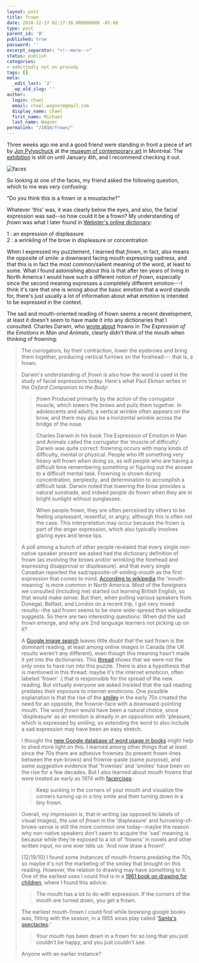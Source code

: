 ```yaml
---
layout: post
title: frown
date: 2010-12-17 02:17:38.000000000 -05:00
type: post
parent_id: '0'
published: true
password: ''
excerpt_separator: "<!--more-->"
status: publish
categories:
- admittedly not on prosody
tags: []
meta:
  _edit_last: '2'
  _wp_old_slug: ''
author:
  login: chael
  email: chael.wagner@gmail.com
  display_name: chael
  first_name: Michael
  last_name: Wagner
permalink: "/2010/frown/"
---
```

<p>Three weeks ago me and a good friend were standing  in front a piece of art by  <a href="http://www.saatchi-gallery.co.uk/artists/jon_pylypchuk.htm">Jon Pylypchuck</a>  at the <a href="http://www.macm.org/fr/index.html">museum of contemporary art</a> in Montréal. The <a href="http://www.macm.org/fr/expositions/89.html">exhibition</a> is still on until January 4th, and I recommend checking it out.</p>
<p><img src="{{ site.baseurl }}/assets/images/2010/12/frown.jpg" alt="faces" /></p>
<p>So looking at one of the faces, my friend asked the following question, which to me was very confusing: </p>
<p>"Do you think this is a frown or a moustache?"</p>

<!--more-->

<p>Whatever 'this' was, it was clearly below the eyes, and also, the facial expression was sad--so how could it be a frown? My understanding of <em>frown</em> was what I later found in <a href="http://www.merriam-webster.com/dictionary/frown?show=1&t=1292553539">Webster's  online dictionary</a>:</p>
<p>1 : an expression of displeasure<br />
2 : a wrinkling of the brow in displeasure or concentration</p>
<p>When I expressed my puzzlement, I learned that <em>frown</em>, in fact, also means the opposite of smile: a downward facing mouth expressing sadness, and that this is in fact the most common/salient meaning of the word, at least to some. What I found astonishing about this is that after ten years of living in North America I would have such a different notion of <em>frown</em>, especially since the second meaning expresses a completely different emotion---I think it's rare that one is wrong about the basic emotion that a word stands for, there's just usually a lot of information about what emotion is intended to be expressed in the context. </p>
<p>The sad and mouth-oriented reading of frown seems a recent development, at least it doesn't seem to have made it into any dictionaries that I consulted. Charles Darwin, who <a href="http://books.google.com/books?id=bHWJQ2XaKUYC&lpg=PA119&dq=%22frown%22&pg=PA118#v=onepage&q=%22frown%22&f=false">wrote about</a> frowns in <em>The Expression of the Emotions in Man and Animals</em>, clearly didn't think of the mouth when thinking of frowning:</p>
<blockquote><p>The currogators, by their contraction, lower the eyebrows and bring them together, producing vertical furrows on the forehead---
that is, a frown.

Darwin's understanding of _frown_ is also how the word is used in the study of facial expressions today. Here's what Paul Ekman writes in the _Oxford Companion to the Body_:

> _frown_ Produced primarily by the action of the corrugator muscle, which lowers the brows and pulls them together. In adolescents and adults, a vertical wrinkle often appears on the brow, and there may also be a horizontal wrinkle across the bridge of the nose.
> 
> Charles Darwin in his book The Expression of Emotion in Man and Animals called the corrugator the ‘muscle of difficulty’. Darwin was quite correct: frowning occurs with many kinds of difficulty, mental or physical. People who lift something very heavy will frown when doing so, as will people who are having a difficult time remembering something or figuring out the answer to a difficult mental task. Frowning is shown during concentration, perplexity, and determination to accomplish a difficult task. Darwin noted that lowering the brow provides a natural sunshade, and indeed people do frown when they are in bright sunlight without sunglasses.
> 
> When people frown, they are often perceived by others to be feeling unpleasant, resentful, or angry, although this is often not the case. This interpretation may occur because the frown is part of the anger expression, which also typically involves glaring eyes and tense lips.

A poll among a bunch of other people revealed that every single non-native speaker present we asked had the dictionary definition of frown (as involving the brows and/or wrinkling the forehead and expressing disapproval or displeasure). and that every single Canadian reported the sad/opposite-of-smiling-mouth as the first expression that comes to mind. [According to wikipedia](http://en.wikipedia.org/wiki/Frown) the 'mouth-meaning' is more common in North America. Most of the foreigners we consulted (including me) started out learning British English, so that would make sense. But then, when polling various speakers from Donegal, Belfast, and London on a recent trip, I got very mixed results--the sad frown seems to be more wide-spread than wikipedia suggests. So there are two interesting questions: When did the sad frown emerge, and why are 2nd language learners not picking up on it?

A [Google image search](http://www.google.ca/images?q=frown&biw=1338&bih=897) leaves little doubt that the sad frown is the dominant reading, at least among online images in Canada (the UK results weren't any different), even though this meaning hasn't made it yet into the dictionaries. This [thread](http://www.webmasterworld.com/forum9/10251.htm) shows that we were not the only ones to have run into this puzzle. There is also a hypothesis that is mentioned in this thread: maybe it's the internet emoticon, often labeled 'frown' :( that is responsible for the spread of the new reading. But virtually everyone we asked insisted that the sad reading predates their exposure to internet emoticons. One possible explanation is that the rise of the [smiley](http://en.wikipedia.org/wiki/Smiley) in the early 70s created the need for an opposite, the frownie-face with a downward-pointing mouth. The word _frown_ would have been a natural choice, since 'displeasure' as an emotion is already in an opposition with 'pleasure,' which is expressed by smiling, so extending the word to also include a sad expression may have been an easy stretch.

I thought the [new Google database of word usage in books](http://www.nytimes.com/2010/12/17/books/17words.html?_r=1&hp) might help to shed more light on this. I learned among other things that at least since the 70s there are adhesive frownies (to prevent frown-lines between the eye-brows) and frownie-paste (same purpose), and some suggestive evidence that 'frownies' and 'smilies' have been on the rise for a few decades. But I also learned about mouth frowns that were treated as early as 1974 with [facercises](http://books.google.com/books?id=r7cGWaXd_lcC&q=%22frown%22+corners+of+the+mouth&dq=%22frown%22+corners+of+the+mouth&hl=en&ei=cyQOTd-iBIygnQfFpaSgDg&sa=X&oi=book_result&ct=result&resnum=9&ved=0CFEQ6AEwCDgK):

> Keep sucking in the corners of your mouth and visualize the corners turning up in a tiny smile and then turning down in a tiny frown.

Overall, my impression is, that in writing (as opposed to labels of visual images), the use of _frown_ in the 'displeasure' and furrowing-of-brows-sense is still the more common one today--maybe the reason why non-native speakers don't seem to acquire the 'sad' meaning is because while they're exposed to a lot of 'frowns' in novels and other written input, no one ever tells us: 'And now draw a frown!'

[12/19/10] I found some instances of mouth-frowns predating the 70s, so maybe it's not the marketing of the smiley that brought on this reading. However, the relation to drawing may have something to it. One of the earliest uses I could find is in a [1961 book on drawing for children](http://books.google.com/books?id=kzzhAAAAMAAJ&q=%22frown%22+corners+of+the+mouth&dq=%22frown%22+corners+of+the+mouth&hl=en&ei=qSYOTbLqD4ionQeSvISuDg&sa=X&oi=book_result&ct=result&resnum=3&ved=0CC8Q6AEwAjgy), where I found this advice:

> The mouth has a lot to do with expression. If the corners of the mouth are turned down, you get a frown.

The earliest mouth-frown I could find while browsing google books was, fitting with the season, in a 1955 xmas play called '[Santa's spectacles](http://books.google.com/books?id=jggAuOXDoGYC&pg=PA26&dq=%22frown%22+corners+of+the+mouth&hl=en&ei=QCcOTe_kDMbVnAeO27DCDg&sa=X&oi=book_result&ct=result&resnum=2&ved=0CDAQ6AEwATgK):'

> Your mouth has been down in a frown for so long that you just couldn't be happy, and you just couldn't see.

Anyone with an earlier instance?

